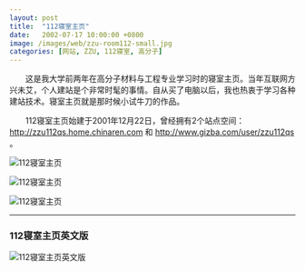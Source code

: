 ```yaml
---
layout: post
title:  "112寝室主页"
date:   2002-07-17 10:00:00 +0800
image: /images/web/zzu-room112-small.jpg
categories: [网站, ZZU, 112寝室, 高分子]
---
```


　　这是我大学前两年在高分子材料与工程专业学习时的寝室主页。当年互联网方兴未艾，个人建站是个非常时髦的事情。自从买了电脑以后，我也热衷于学习各种建站技术。寝室主页就是那时候小试牛刀的作品。

　　112寝室主页始建于2001年12月22日，曾经拥有2个站点空间：http://zzu112qs.home.chinaren.com 和 http://www.gizba.com/user/zzu112qs 。

![112寝室主页]({{site.baseurl}}/images/web/欢迎光临112寝室主页.png)

![112寝室主页]({{site.baseurl}}/images/web/欢迎光临112寝室主页-3.png)

![112寝室主页]({{site.baseurl}}/images/web/欢迎光临112寝室主页-2.png)

------

<h3>112寝室主页英文版</h3>

![112寝室主页英文版]({{site.baseurl}}/images/web/欢迎光临112寝室主页英文版.png)